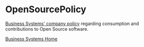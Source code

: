 OpenSourcePolicy
================

[Business Systems' company policy](OSS-Policy.md) regarding consumption and contributions to Open Source software.

[Business Systems Home](http://www.businesssystemsuk.co.uk/)
